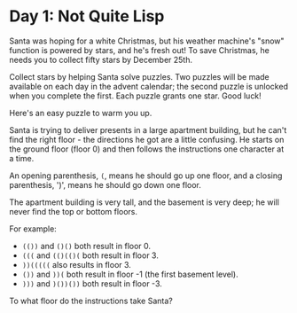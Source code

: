 # Day 1: Not Quite Lisp 

Santa was hoping for a white Christmas, but his weather machine's "snow"
function is powered by stars, and he's fresh out! To save Christmas, he needs
you to collect fifty stars by December 25th. 

Collect stars by helping Santa solve puzzles. Two puzzles will be made available
on each day in the advent calendar; the second puzzle is unlocked when you
complete the first. Each puzzle grants one star. Good luck!

Here's an easy puzzle to warm you up.

Santa is trying to deliver presents in a large apartment building, but he can't
find the right floor - the directions he got are a little confusing. He starts
on the ground floor (floor 0) and then follows the instructions one character at
a time. 

An opening parenthesis, `(`, means he should go up one floor, and a closing
parenthesis, ')', means he should go down one floor.

The apartment building is very tall, and the basement is very deep; he will
never find the top or bottom floors. 

For example:

* `(())` and `()()` both result in floor 0.
* `(((` and `(()(()(` both result in floor 3.
* `))(((((` also results in floor 3.
* `())` and `))(` both result in floor -1 (the first basement level).
* `)))` and `)())())` both result in floor -3.

To what floor do the instructions take Santa?
